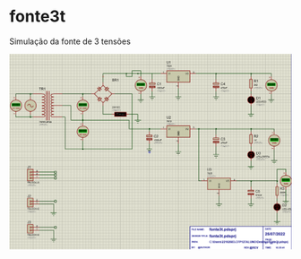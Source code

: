 # fonte3t


Simulação da fonte de 3 tensões


![esquematico](https://github.com/VYNIexec/fonte3t/blob/main/Esquematico.PNG)

